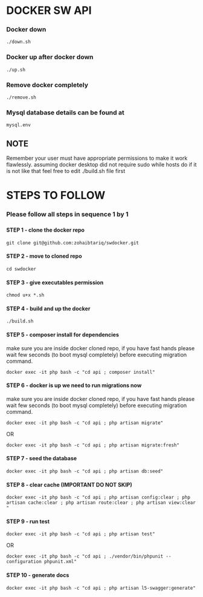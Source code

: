 # DOCKER SW API

### Docker down
```
./down.sh
```

### Docker up after docker down
```
./up.sh
```

### Remove docker completely
```
./remove.sh
```

### Mysql database details can be found at
```
mysql.env
```

## NOTE

Remember your user must have appropriate permissions to make it work flawlessly.
assuming docker desktop did not require sudo
while hosts do
if it is not like that feel free to edit ./build.sh file first

# STEPS TO FOLLOW
### Please follow all steps in sequence 1 by 1
###
#### STEP 1 - clone the docker repo
```
git clone git@github.com:zohaibtariq/swdocker.git 
```

#### STEP 2 - move to cloned repo
```
cd swdocker
```

#### STEP 3 - give executables permission
```
chmod u+x *.sh
```

#### STEP 4 - build and up the docker
```
./build.sh
```

#### STEP 5 - composer install for dependencies

make sure you are inside docker cloned repo, if you have fast hands please wait few seconds (to boot mysql completely) before executing migration command.

```
docker exec -it php bash -c "cd api ; composer install" 
```

#### STEP 6 - docker is up we need to run migrations now

make sure you are inside docker cloned repo, if you have fast hands please wait few seconds (to boot mysql completely) before executing migration command.

```
docker exec -it php bash -c "cd api ; php artisan migrate" 
```

OR

```
docker exec -it php bash -c "cd api ; php artisan migrate:fresh" 
```

#### STEP 7 - seed the database
```
docker exec -it php bash -c "cd api ; php artisan db:seed" 
```

#### STEP 8 - clear cache (IMPORTANT DO NOT SKIP)
```
docker exec -it php bash -c "cd api ; php artisan config:clear ; php artisan cache:clear ; php artisan route:clear ; php artisan view:clear " 
```

#### STEP 9 - run test

```
docker exec -it php bash -c "cd api ; php artisan test" 
```

OR

```
docker exec -it php bash -c "cd api ; ./vendor/bin/phpunit --configuration phpunit.xml" 
```


#### STEP 10 - generate docs

```
docker exec -it php bash -c "cd api ; php artisan l5-swagger:generate" 
```